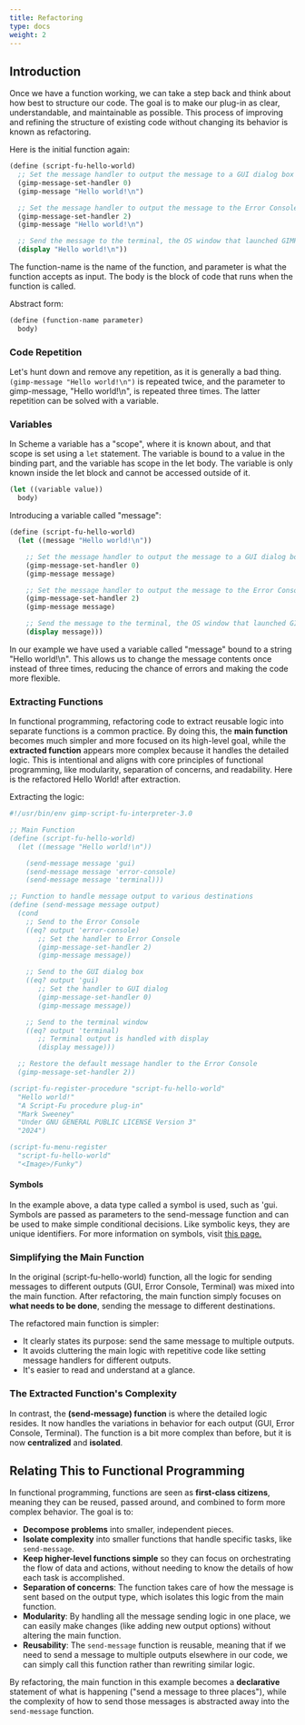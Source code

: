```yaml
---
title: Refactoring
type: docs
weight: 2
---
```


## Introduction

Once we have a function working, we can take a step back and think about how best to structure our code. The goal is to make our plug-in as clear, understandable, and maintainable as possible. This process of improving and refining the structure of existing code without changing its behavior is known as refactoring.

Here is the initial function again:

```scheme
(define (script-fu-hello-world)
  ;; Set the message handler to output the message to a GUI dialog box
  (gimp-message-set-handler 0)
  (gimp-message "Hello world!\n")

  ;; Set the message handler to output the message to the Error Console
  (gimp-message-set-handler 2)
  (gimp-message "Hello world!\n")

  ;; Send the message to the terminal, the OS window that launched GIMP
  (display "Hello world!\n"))
```

The function-name is the name of the function, and parameter is what the function accepts as input. The body is the block of code that runs when the function is called.

Abstract form:

```scheme
(define (function-name parameter)
  body)
```

### Code Repetition

Let's hunt down and remove any repetition, as it is generally a bad thing. `(gimp-message "Hello world!\n")` is repeated twice, and the parameter to gimp-message, "Hello world!\n", is repeated three times. The latter repetition can be solved with a variable.

### Variables

In Scheme a variable has a "scope", where it is known about, and that scope is set using a `let` statement. The variable is bound to a value in the binding part, and the variable has scope in the let body. The variable is only known inside the let block and cannot be accessed outside of it.

```scheme
(let ((variable value)) 
  body)
```

Introducing a variable called "message":

```scheme
(define (script-fu-hello-world)
  (let ((message "Hello world!\n"))

    ;; Set the message handler to output the message to a GUI dialog box
    (gimp-message-set-handler 0)
    (gimp-message message)

    ;; Set the message handler to output the message to the Error Console
    (gimp-message-set-handler 2)
    (gimp-message message)

    ;; Send the message to the terminal, the OS window that launched GIMP
    (display message)))
```

In our example we have used a variable called "message" bound to a string "Hello world!\n". This allows us to change the message contents once instead of three times, reducing the chance of errors and making the code more flexible.

### Extracting Functions

In functional programming, refactoring code to extract reusable logic into separate functions is a common practice. By doing this, the **main function** becomes much simpler and more focused on its high-level goal, while the **extracted function** appears more complex because it handles the detailed logic. This is intentional and aligns with core principles of functional programming, like modularity, separation of concerns, and readability. Here is the refactored
Hello World! after extraction.

Extracting the logic:
```scheme
#!/usr/bin/env gimp-script-fu-interpreter-3.0

;; Main Function
(define (script-fu-hello-world)
  (let ((message "Hello world!\n"))

    (send-message message 'gui)
    (send-message message 'error-console)
    (send-message message 'terminal)))

;; Function to handle message output to various destinations
(define (send-message message output)
  (cond
    ;; Send to the Error Console
    ((eq? output 'error-console)
       ;; Set the handler to Error Console
       (gimp-message-set-handler 2)
       (gimp-message message))

    ;; Send to the GUI dialog box
    ((eq? output 'gui)
       ;; Set the handler to GUI dialog
       (gimp-message-set-handler 0)
       (gimp-message message))

    ;; Send to the terminal window
    ((eq? output 'terminal)
       ;; Terminal output is handled with display
       (display message)))

  ;; Restore the default message handler to the Error Console
  (gimp-message-set-handler 2))

(script-fu-register-procedure "script-fu-hello-world"
  "Hello world!"
  "A Script-Fu procedure plug-in"
  "Mark Sweeney"
  "Under GNU GENERAL PUBLIC LICENSE Version 3"
  "2024")

(script-fu-menu-register
  "script-fu-hello-world"
  "<Image>/Funky")
```

#### Symbols
In the example above, a data type called a symbol is used, such as 'gui. Symbols are passed as parameters to the send-message function and can be used to make simple conditional decisions. Like symbolic keys, they are unique identifiers. For more information on symbols, visit [this page.](../../../../fundamentals/folder/variables-and-scope/symbols/)

### Simplifying the Main Function

In the original (script-fu-hello-world) function, all the logic for sending messages to different outputs (GUI, Error Console, Terminal) was mixed into the main function. After refactoring, the main function simply focuses on **what needs to be done**, sending the message to different destinations.

The refactored main function is simpler:

- It clearly states its purpose: send the same message to multiple outputs.
- It avoids cluttering the main logic with repetitive code like setting message handlers for different outputs.
- It's easier to read and understand at a glance.

### The Extracted Function's Complexity

In contrast, the **(send-message) function** is where the detailed logic resides. It now handles the variations in behavior for each output (GUI, Error Console, Terminal). The function is a bit more complex than before, but it is now **centralized** and **isolated**.

## Relating This to Functional Programming

In functional programming, functions are seen as **first-class citizens**, meaning they can be reused, passed around, and combined to form more complex behavior. The goal is to:

- **Decompose problems** into smaller, independent pieces.
- **Isolate complexity** into smaller functions that handle specific tasks, like `send-message`.
- **Keep higher-level functions simple** so they can focus on orchestrating the flow of data and actions, without needing to know the details of how each task is accomplished.
- **Separation of concerns**: The function takes care of how the message is sent based on the output type, which isolates this logic from the main function.
- **Modularity**: By handling all the message sending logic in one place, we can easily make changes (like adding new output options) without altering the main function.
- **Reusability**: The `send-message` function is reusable, meaning that if we need to send a message to multiple outputs elsewhere in our code, we can simply call this function rather than rewriting similar logic.

By refactoring, the main function in this example becomes a **declarative** statement of what is happening ("send a message to three places"), while the complexity of how to send those messages is abstracted away into the `send-message` function.


